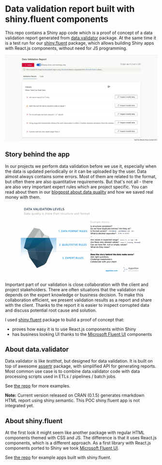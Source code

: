# Data validation report built with shiny.fluent components

This repo contains a Shiny app code which is a proof of concept of a data validation report
generated from [data.validator](https://github.com/Appsilon/data.validator) package. At the same
time it is a test run for our [shiny.fluent](https://github.com/Appsilon/shiny.fluent) package,
which allows building Shiny apps with React.js components, without need for JS programming.

![Data validation report](./images/app-recording.gif)

## Story behind the app

In our projects we perform data validation before we use it, especially when the data
is updated periodically or it can be uploaded by the user. Data almost always contains some errors.
Most of them are related to the format, but often there are also quantitative requirements. But that's
not all - there are also very important expert rules which are project specific. You can
read about them in our [blogpost about data quality](https://appsilon.com/data-quality/)
and how we saved real money with them.

<p align="center">
<img src="./images/data-quality-iceberg.png" alt="Data Quality Levels" width="400"/>
</p>

Important part of our validation is close collaboration with the client and project stakeholders.
There are often situations that the validation rule depends on the expert knowledge or business decision.
To make this collaboration efficient, we present validation results as a report and share with the client.
Thanks to the report it is easier to inspect corrupted data and discuss potential root cause and solution.

I used [shiny.fluent](https://github.com/Appsilon/shiny.fluent) package to build a proof of concept that:

* proves how easy it is to use React.js components within Shiny
* has business looking UI thanks to the [Microsoft Fluent UI](https://developer.microsoft.com/en-us/fluentui) components

## About data.validator

Data.validator is like *testthat*, but designed for data validation.
It is built on top of awesome [assertr](https://github.com/ropensci/assertr) package,
with simplified API for generating reports. Most common use case is to combine data.validator code
with data processing scripts used in ETLs / pipelines / batch jobs.

See [the repo](https://github.com/Appsilon/data.validator) for more examples.

**Note:** Current version released on CRAN (0.1.5) generates rmarkdown HTML report using shiny.semantic.
This POC shiny.fluent app is not integrated yet.

## About shiny.fluent

At the first look it might seem like another package with regular HTML components themed with CSS and JS.
The difference is that it uses React.js components, which is a different approach. As a first library with
React.js components ported to Shiny we took [Microsoft Fluent UI](https://developer.microsoft.com/en-us/fluentui).

See [the repo](https://github.com/Appsilon/shiny.fluent) for example apps built with shiny.fluent.

